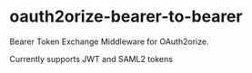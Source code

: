# oauth2orize-bearer-to-bearer
Bearer Token Exchange Middleware for OAuth2orize.

Currently supports JWT and SAML2 tokens
